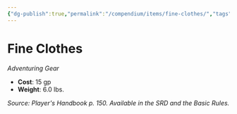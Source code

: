 ```yaml
---
{"dg-publish":true,"permalink":"/compendium/items/fine-clothes/","tags":["compendium/src/5e/phb","item/gear"]}
---
```


# Fine Clothes
*Adventuring Gear*  

- **Cost**: 15 gp
- **Weight**: 6.0 lbs.

*Source: Player's Handbook p. 150. Available in the SRD and the Basic Rules.*